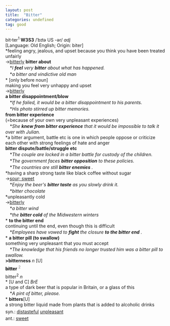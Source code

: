 ```yaml
---
layout: post
title:  "Bitter"
categories: undefined
tag: good
---
```

<DIV style="MARGIN: 0px 0px 5px">bit<B>·</B>ter<SUP>1</SUP> <B>W3S3</B> /ˈbɪtə US -ər/ <I>adj</I> <BR>[Language: Old English; Origin: biter]<BR>*feeling angry, jealous, and upset because you think you have been treated unfairly<BR>→<A href="{{ site.baseurl }}/bitterly"><U>bitterly</U></A> <B>bitter about</B><BR>　*<I>I <B>feel</B> very <B>bitter</B> about what has happened.</I><BR>　*<I>a bitter and vindictive old man</I><BR>* [only before noun] <BR>making you feel very unhappy and upset<BR>→<A href="{{ site.baseurl }}/bitterly"><U>bitterly</U></A><BR><B>a bitter disappointment/blow</B><BR>　*<I>If he failed, it would be a bitter disappointment to his parents.</I><BR>　*<I>His photo stirred up bitter memories.</I><BR><B>from bitter experience</B><BR>(=because of your own very unpleasant experiences)<BR>　*<I>She <B>knew from bitter experience</B> that it would be impossible to talk it over with Julian.</I><BR>*a bitter argument, battle etc is one in which people oppose or criticize each other with strong feelings of hate and anger<BR><B>bitter dispute/battle/struggle etc</B><BR>　*<I>The couple are locked in a bitter battle for custody of the children.</I><BR>　*<I>The government faces <B>bitter opposition</B> to these policies.</I><BR>　*<I>The countries are still <B>bitter enemies</B> .</I><BR>*having a sharp strong taste like black coffee without sugar<BR>→<A href="{{ site.baseurl }}/sweet"><U>sour; sweet</U></A><BR>　*<I>Enjoy the beer's <B>bitter taste</B> as you slowly drink it.</I><BR>　*<I>bitter chocolate</I><BR>*unpleasantly cold<BR>→<A href="{{ site.baseurl }}/bitterly"><U>bitterly</U></A><BR>　*<I>a bitter wind</I><BR>　*<I>the <B>bitter cold</B> of the Midwestern winters</I><BR>* <B>to the bitter end</B><BR>continuing until the end, even though this is difficult<BR>　*<I>Employees have vowed to <B>fight</B> the closure <B>to the bitter end</B> .</I><BR>* <B>a bitter pill (to swallow)</B><BR>something very unpleasant that you must accept<BR>　*<I>The knowledge that his friends no longer trusted him was a bitter pill to swallow.</I><BR><B>&gt;bitterness</B> <I>n</I> [U]</DIV>
<DIV style="COLOR: #808080; MARGIN: 0px 0px 5px; LINE-HEIGHT: normal"><SPAN style="FONT-SIZE: 10.5pt; COLOR: #000000; LINE-HEIGHT: normal"><B>bitter</B></SPAN> <SUP style="FONT-SIZE: 83%; LINE-HEIGHT: normal">2</SUP> </DIV>
<DIV style="MARGIN: 0px 0px 5px">bitter<SUP>2</SUP> <I>n</I> <BR>* [U and C] <I>BrE</I> <BR>a type of dark beer that is popular in Britain, or a glass of this<BR>　*<I>A pint of bitter, please.</I><BR>* <B>bitters</B>[U] <BR>a strong bitter liquid made from plants that is added to alcoholic drinks</DIV>
<DIV style="MARGIN: 0px 0px 5px">
<DIV style="MARGIN: 4px 0px">syn.: <A href="{{ site.baseurl }}/distasteful"><U>distasteful</U></A> <A href="{{ site.baseurl }}/unpleasant"><U>unpleasant</U></A></DIV>
<DIV style="MARGIN: 4px 0px">ant.: <A href="{{ site.baseurl }}/sweet"><U>sweet</U></A></DIV></DIV>
